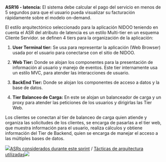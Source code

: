 **ASR16 - latencia:** El sistema debe calcular el pago del servicio en menos de 5 segundos para que el usuario pueda visualizar su facturación rápidamente sobre el modelo on-demand.

El estilo arquitectónico seleccionado para la aplicación NIDOO teniendo en cuenta el ASR del atributo de latencia es un estilo Multi-tier en un esquema Cliente Servidor. se definen 4 tiers para la organización de la aplicación:

1. **User Terminal tier:** Se usa para representar la aplicación (Web Browser) usada por el usuario para conectarse con el sitio de NIDOO.

1. **Web Tier:** Donde se alojan los componentes para la presentación de información al usuario y manejo de eventos. Este tier internamente usa un estilo MVC, para atender las interacciones de usuario.

1. **BackEnd Tier:** Donde se alojan los componentes de acceso a datos y la base de datos.

1. **Tier Balanceo de Carga:** En este se alojan un balanceador de carga y un proxy para atender las peticiones de los usuarios y dirigirlas las Tier Web.

Los clientes se conectan al tier de balanceo de carga quien atiende y organiza las solicitudes de los clientes, se encarga de pasarlas a el tier web, que muestra información para el usuario, realiza cálculos y obtiene información del Tier de Backend, quien se encarga de manejar el acceso a las múltiples bases de datos.

[![](https://github.com/MISO-4206/201820-Repo-Grupo-01/blob/master/Imagenes/back_arrow.png)ASRs considerados durante este sprint](ASRs-considerados-durante-este-sprint-sp1) / [Tácticas de arquitectura utilizadas![](https://github.com/MISO-4206/201820-Repo-Grupo-01/blob/master/Imagenes/next_arrow.png)](Tácticas-de-arquitectura-utilizadas-sp1)